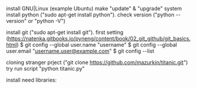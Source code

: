 install GNU|Linux (example Ubuntu)
make "update" & "upgrade" system
install python ("sudo apt-get install python"). check version ("python --version" or "python -V")

install git ("sudo apt-get install git"). first setting (https://natenka.gitbooks.io/pyneng/content/book/02_git_github/git_basics.html)
$ git config --global user.name "username"
$ git config --global user.email "username.user@example.com"
$ git config --list

cloning stranger prject ("git clone https://github.com/mazurkin/titanic.git")
try run script "python titanic.py"

install need libraries:

